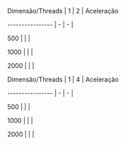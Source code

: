 Dimensão/Threads  |  1  |  2  | Aceleração

----------------  |  -  |  -  |

   500            |     |     |
   
   1000           |     |     |
   
   2000           |     |     |
   
  
  

Dimensão/Threads  |  1  |  4  | Aceleração

----------------  |  -  |  -  |

   500            |     |     |
   
   1000           |     |     |
   
   2000           |     |     |
